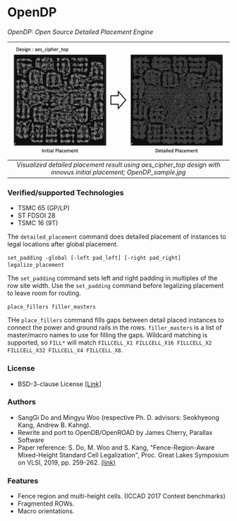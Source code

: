 # OpenDP
*OpenDP: Open Source Detailed Placement Engine*

| <img src="OpenDP.jpg" width=900px> | 
|:--:| 
| *Visualized detailed placement result using aes_cipher_top design with innovus initial placement; OpenDP_sample.jpg* |

### Verified/supported Technologies
* TSMC 65 (GP/LP)
* ST FDSOI 28
* TSMC 16 (9T)

The `detailed_placement` command does detailed placement of instances
to legal locations after global placement.

```
set_padding -global [-left pad_left] [-right pad_right]
legalize_placement

```

The `set_padding` command sets left and right padding in multiples of
the row site width. Use the `set_padding` command before legalizing
placement to leave room for routing.

```
place_fillers filler_masters
```

THe `place_fillers` command fills gaps between detail placed instances
to connect the power and ground rails in the rows. `filler_masters` is
a list of master/macro names to use for filling the gaps. Wildcard matching
is supported, so `FILL*` will match `FILLCELL_X1 FILLCELL_X16 FILLCELL_X2 FILLCELL_X32 FILLCELL_X4 FILLCELL_X8`.

### License
* BSD-3-clause License [[Link]](LICENSE)

### Authors
- SangGi Do and Mingyu Woo (respective Ph. D. advisors: Seokhyeong Kang, Andrew B. Kahng).
- Rewrite and port to OpenDB/OpenROAD by James Cherry, Parallax Software
- Paper reference: S. Do, M. Woo and S. Kang, "Fence-Region-Aware Mixed-Height Standard Cell Legalization", Proc. Great Lakes Symposium on VLSI, 2019, pp. 259-262. [(link)](https://dl.acm.org/citation.cfm?id=3318012)

### Features
- Fence region and multi-height cells. (ICCAD 2017 Contest benchmarks)
- Fragmented ROWs.
- Macro orientations.
